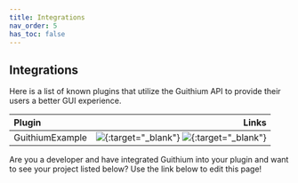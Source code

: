 ```yaml
---
title: Integrations
nav_order: 5
has_toc: false
---
```


## Integrations

Here is a list of known plugins that utilize the Guithium API to provide their users a better GUI experience.

| Plugin          |                                                                                                                                                             Links |
|:----------------|------------------------------------------------------------------------------------------------------------------------------------------------------------------:|
| GuithiumExample | [![][Modrinth]](https://modrinth.com/plugin/GuithiumExample){:target="_blank"} [![][GitHub]](https://github.com/BillyGalbreath/GuithiumExample){:target="_blank"} |

Are you a developer and have integrated Guithium into your plugin and want to see your project listed below? Use the link below to edit this page!


[Discord]: /guithium/assets/images/discord.png
[GitHub]: /guithium/assets/images/github.png
[Modrinth]: /guithium/assets/images/modrinth.png
